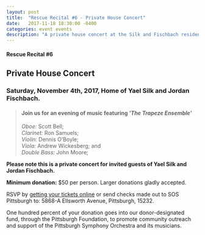 ```yaml
---
layout: post
title:  "Rescue Recital #6 - Private House Concert"
date:   2017-11-18 18:30:00 -0400
categories: event events
description: "A private house concert at the Silk and Fischbach residence featuring PSO Musicians - The Trapeze Ensemble"
---
```


#### Rescue Recital  #6
## Private House Concert
### Saturday, November 4th, 2017, Home of Yael Silk and Jordan Fischbach.

> #### Join us for an evening of music featuring _'The Trapeze Ensemble'_ <br/>
> _Oboe:_ Scott Bell; <br/>
> _Clarinet:_ Ron Samuels; <br/>
> _Violin:_ Dennis O’Boyle; <br/>
> _Viola:_ Andrew Wickesberg; and <br/>
> _Double Bass:_ John Moore; 

__Please note this is a private concert for invited guests of Yael Silk and Jordan Fischbach.__

__Minimum donation:__ $50 per person. Larger donations gladly accepted.

RSVP by [getting your tickets online](https://squareup.com/store/save-our-symphony-pittsburgh) or send checks made out to SOS Pittsburgh to: 5868-A Ellsworth Avenue, Pittsburgh, 15232.

One hundred percent of your donation goes into our donor-designated fund, through the Pittsburgh Foundation, to promote community outreach and support of the Pittsburgh Symphony Orchestra and its musicians.
